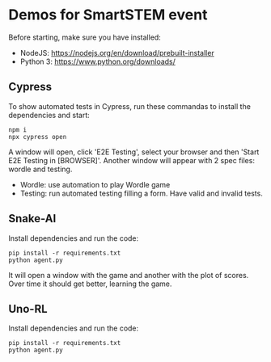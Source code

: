 # Demos for SmartSTEM event

Before starting, make sure you have installed:
- NodeJS: https://nodejs.org/en/download/prebuilt-installer
- Python 3: https://www.python.org/downloads/

## Cypress
To show automated tests in Cypress, run these commandas to install the dependencies and start:

```
npm i 
npx cypress open
```

A window will open,  click 'E2E Testing', select your browser and then 'Start E2E Testing in [BROWSER]'.
Another window will appear with 2 spec files: wordle and testing.
- Wordle: use automation to play Wordle game
- Testing: run automated testing filling a form. Have valid and invalid tests.

## Snake-AI
Install dependencies and run the code:
```
pip install -r requirements.txt
python agent.py
```

It will open a window with the game and another with the plot of scores. Over time it should get better, learning the game.

## Uno-RL
Install dependencies and run the code:
```
pip install -r requirements.txt
python agent.py
```

